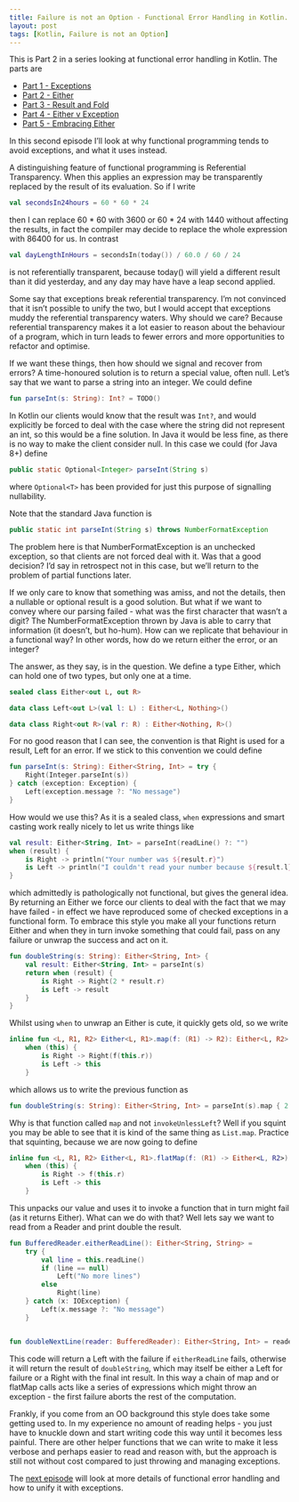 ```yaml
---
title: Failure is not an Option - Functional Error Handling in Kotlin. Part 2 - Either
layout: post
tags: [Kotlin, Failure is not an Option]
---
```

This is Part 2 in a series looking at functional error handling in Kotlin. The parts are

* [Part 1 - Exceptions](failure-is-not-an-option-part-1.html)
* [Part 2 - Either](failure-is-not-an-option-part-2.html)
* [Part 3 - Result and Fold](failure-is-not-an-option-part-3.html)
* [Part 4 - Either v Exception](failure-is-not-an-option-part-4.html)
* [Part 5 - Embracing Either](failure-is-not-an-option-part-5.html)

In this second episode I’ll look at why functional programming tends to avoid exceptions, and what it uses instead.

A distinguishing feature of functional programming is Referential Transparency. When this applies an expression may be transparently replaced by the result of its evaluation. So if I write

```kotlin
val secondsIn24hours = 60 * 60 * 24
```

then I can replace 60 * 60 with 3600 or 60 * 24 with 1440 without affecting the results, in fact the compiler may decide to replace the whole expression with 86400 for us. In contrast

```kotlin
val dayLengthInHours = secondsIn(today()) / 60.0 / 60 / 24
```

is not referentially transparent, because today() will yield a different result than it did yesterday, and any day may have have a leap second applied.

Some say that exceptions break referential transparency. I’m not convinced that it isn’t possible to unify the two, but I would accept that exceptions muddy the referential transparency waters. Why should we care? Because referential transparency makes it a lot easier to reason about the behaviour of a program, which in turn leads to fewer errors and more opportunities to refactor and optimise.

If we want these things, then how should we signal and recover from errors? A time-honoured solution is to return a special value, often null. Let’s say that we want to parse a string into an integer. We could define

```kotlin
fun parseInt(s: String): Int? = TODO()
```

In Kotlin our clients would know that the result was `Int?`, and would explicitly be forced to deal with the case where the string did not represent an int, so this would be a fine solution. In Java it would be less fine, as there is no way to make the client consider null. In this case we could (for Java 8+) define

```java
public static Optional<Integer> parseInt(String s)
```

where `Optional<T>` has been provided for just this purpose of signalling nullability.

Note that the standard Java function is

```java
public static int parseInt(String s) throws NumberFormatException
```

The problem here is that NumberFormatException is an unchecked exception, so that clients are not forced deal with it. Was that a good decision? I’d say in retrospect not in this case, but we’ll return to the problem of partial functions later.

If we only care to know that something was amiss, and not the details, then a nullable or optional result is a good solution. But what if we want to convey where our parsing failed - what was the first character that wasn’t a digit? The NumberFormatException thrown by Java is able to carry that information (it doesn’t, but ho-hum). How can we replicate that behaviour in a functional way? In other words, how do we return either the error, or an integer?

The answer, as they say, is in the question. We define a type Either, which can hold one of two types, but only one at a time.

```kotlin
sealed class Either<out L, out R>

data class Left<out L>(val l: L) : Either<L, Nothing>()

data class Right<out R>(val r: R) : Either<Nothing, R>()
```

For no good reason that I can see, the convention is that Right is used for a result, Left for an error. If we stick to this convention we could define

```kotlin
fun parseInt(s: String): Either<String, Int> = try {
    Right(Integer.parseInt(s))
} catch (exception: Exception) {
    Left(exception.message ?: "No message")
}
```

How would we use this? As it is a sealed class, `when` expressions and smart casting work really nicely to let us write things like

```kotlin
val result: Either<String, Int> = parseInt(readLine() ?: "")
when (result) {
    is Right -> println("Your number was ${result.r}")
    is Left -> println("I couldn't read your number because ${result.l}")
}
```

which admittedly is pathologically not functional, but gives the general idea. By returning an Either we force our clients to deal with the fact that we may have failed - in effect we have reproduced some of checked exceptions in a functional form. To embrace this style you make all your functions return Either and when they in turn invoke something that could fail, pass on any failure or unwrap the success and act on it.

```kotlin
fun doubleString(s: String): Either<String, Int> {
    val result: Either<String, Int> = parseInt(s)
    return when (result) {
        is Right -> Right(2 * result.r)
        is Left -> result
    }
}
```

Whilst using `when` to unwrap an Either is cute, it quickly gets old, so we write

```kotlin
inline fun <L, R1, R2> Either<L, R1>.map(f: (R1) -> R2): Either<L, R2> =
    when (this) {
        is Right -> Right(f(this.r))
        is Left -> this
    }
```

which allows us to write the previous function as

```kotlin
fun doubleString(s: String): Either<String, Int> = parseInt(s).map { 2 * it }
```

Why is that function called `map` and not `invokeUnlessLeft`? Well if you squint you may be able to see that it is kind of the same thing as `List.map`. Practice that squinting, because we are now going to define

```kotlin
inline fun <L, R1, R2> Either<L, R1>.flatMap(f: (R1) -> Either<L, R2>): Either<L, R2> =
    when (this) {
        is Right -> f(this.r)
        is Left -> this
    }
```

This unpacks our value and uses it to invoke a function that in turn might fail (as it returns Either). What can we do with that? Well lets say we want to read from a Reader and print double the result.

```kotlin
fun BufferedReader.eitherReadLine(): Either<String, String> =
    try {
        val line = this.readLine()
        if (line == null)
            Left("No more lines")
        else
            Right(line)
    } catch (x: IOException) {
        Left(x.message ?: "No message")
    }


fun doubleNextLine(reader: BufferedReader): Either<String, Int> = reader.eitherReadLine().flatMap { doubleString(it) }
```

This code will return a Left with the failure if `eitherReadLine` fails, otherwise it will return the result of `doubleString`, which may itself be either a Left for failure or a Right with the final int result. In this way a chain of map and or flatMap calls acts like a series of expressions which might throw an exception - the first failure aborts the rest of the computation.

Frankly, if you come from an OO background this style does take some getting used to. In my experience no amount of reading helps - you just have to knuckle down and start writing code this way until it becomes less painful. There are other helper functions that we can write to make it less verbose and perhaps easier to read and reason with, but the approach is still not without cost compared to just throwing and managing exceptions.

The [next episode](failure-is-not-an-option-part-3.html) will look at more details of functional error handling and how to unify it with exceptions.

